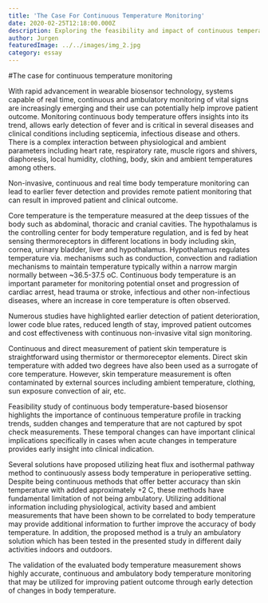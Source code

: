 ```yaml
---
title: 'The Case For Continuous Temperature Monitoring'
date: 2020-02-25T12:18:00.000Z
description: Exploring the feasibility and impact of continuous temperature monitoring
author: Jurgen
featuredImage: ../../images/img_2.jpg
category: essay
---
```


#The case for continuous temperature monitoring

With rapid advancement in wearable biosensor technology, systems capable of real time, continuous and ambulatory monitoring of vital signs are increasingly emerging and their use can potentially help improve patient outcome. Monitoring continuous body temperature offers insights into its trend, allows early detection of fever and is critical in several diseases and clinical conditions including septicemia, infectious disease and others. There is a complex interaction between physiological and ambient parameters including heart rate, respiratory rate, muscle rigors and shivers, diaphoresis, local humidity, clothing, body, skin and ambient temperatures among others. 

Non-invasive, continuous and real time body temperature monitoring can lead to earlier fever detection and provides remote patient monitoring that can result in improved patient and clinical outcome.

Core temperature is the temperature measured at the deep tissues of the body such as abdominal, thoracic and cranial cavities. The hypothalamus is the controlling center for body temperature regulation, and is fed by heat sensing thermoreceptors in different locations in body including skin, cornea, urinary bladder, liver and hypothalamus. Hypothalamus regulates temperature via. mechanisms such as conduction, convection and radiation mechanisms to maintain temperature typically within a narrow margin normally
between ~36.5-37.5 oC. Continuous body temperature is an important parameter for monitoring potential onset and progression of cardiac arrest, head trauma or stroke, infectious and other non-infectious diseases, where an increase in core temperature is often observed.

Numerous studies have highlighted earlier detection of patient deterioration, lower code blue rates, reduced length of stay, improved patient outcomes and cost effectiveness with continuous non-invasive vital sign monitoring.

Continuous and direct measurement of patient skin temperature is straightforward using thermistor or thermoreceptor elements. Direct skin temperature with added two degrees have also been used as a surrogate of core temperature. However, skin temperature measurement is often contaminated by external sources including ambient temperature, clothing, sun exposure convection of air, etc.

Feasibility study of continuous body temperature-based biosensor highlights the importance of continuous temperature profile in tracking trends, sudden changes and temperature that are not captured by spot check measurements. These temporal changes can have important clinical implications specifically in cases when acute changes in temperature provides early insight into clinical indication.

Several solutions have proposed utilizing heat flux and isothermal pathway method to continuously assess body temperature in perioperative setting. Despite being continuous methods that offer better accuracy than skin temperature with added approximately +2 C, these methods have fundamental limitation of not being ambulatory. Utilizing additional information including physiological, activity based and ambient measurements that have been shown to be correlated to body temperature may provide additional information to further improve the accuracy of body temperature. In addition, the proposed method is a truly an ambulatory solution which has been tested in the presented study in different daily activities indoors and outdoors.

The validation of the evaluated body temperature measurement shows highly accurate, continuous and ambulatory body temperature monitoring that may be utilized for improving patient outcome through early detection of changes in body temperature.
